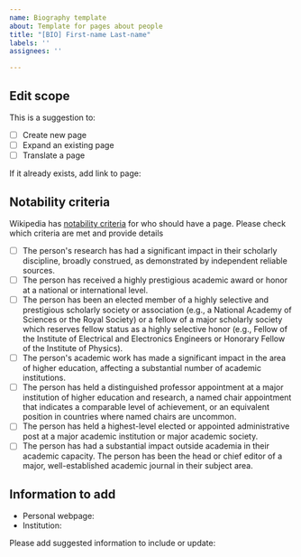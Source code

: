 ```yaml
---
name: Biography template
about: Template for pages about people
title: "[BIO] First-name Last-name"
labels: ''
assignees: ''

---
```


## Edit scope

This is a suggestion to:
- [ ] Create new page
- [ ] Expand an existing page
- [ ] Translate a page

If it already exists, add link to page: 

## Notability criteria

Wikipedia has [notability criteria](https://en.wikipedia.org/wiki/Wikipedia:Notability_(academics)) for who should have a page. Please check which criteria are met and provide details

- [ ] The person's research has had a significant impact in their scholarly discipline, broadly construed, as demonstrated by independent reliable sources.
- [ ] The person has received a highly prestigious academic award or honor at a national or international level.
- [ ] The person has been an elected member of a highly selective and prestigious scholarly society or association (e.g., a National Academy of Sciences or the Royal Society) or a fellow of a major scholarly society which reserves fellow status as a highly selective honor (e.g., Fellow of the Institute of Electrical and Electronics Engineers or Honorary Fellow of the Institute of Physics).
- [ ] The person's academic work has made a significant impact in the area of higher education, affecting a substantial number of academic institutions.
- [ ] The person has held a distinguished professor appointment at a major institution of higher education and research, a named chair appointment that indicates a comparable level of achievement, or an equivalent position in countries where named chairs are uncommon.
- [ ] The person has held a highest-level elected or appointed administrative post at a major academic institution or major academic society.
- [ ] The person has had a substantial impact outside academia in their academic capacity.
The person has been the head or chief editor of a major, well-established academic journal in their subject area.

## Information to add

 - Personal webpage: 
 - Institution:

Please add suggested information to include or update:

